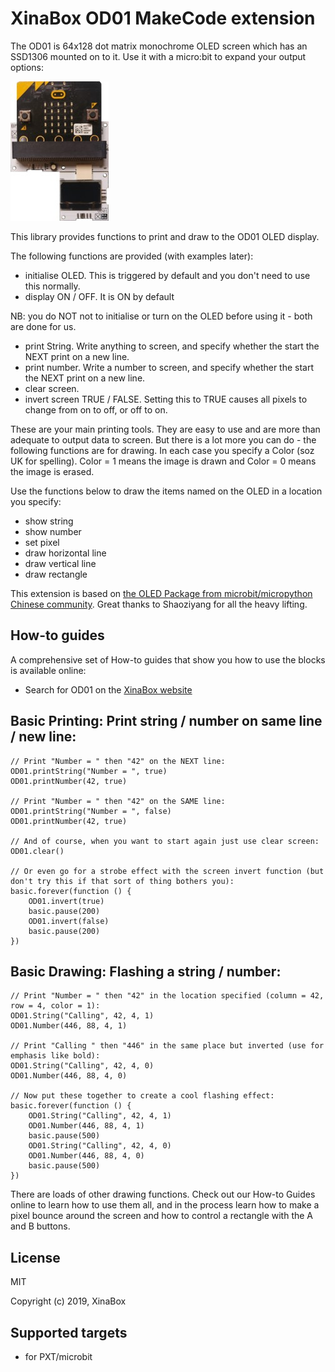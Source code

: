 # XinaBox OD01 MakeCode extension

The OD01 is 64x128 dot matrix monochrome OLED screen which has an SSD1306 mounted on to it. Use it with a micro:bit to expand your output options:
 
![](od01.jpg)

This library provides functions to print and draw to the OD01 OLED display. 

The following functions are provided (with examples later):
* initialise OLED. This is triggered by default and you don't need to use this normally.
* display ON / OFF.  It is ON by default

NB: you do NOT not to initialise or turn on the OLED before using it - both are done for us.
* print String. Write anything to screen, and specify whether the start the NEXT print on a new line.
* print number. Write a number to screen, and specify whether the start the NEXT print on a new line.
* clear screen. 
* invert screen TRUE / FALSE. Setting this to TRUE causes all pixels to change from on to off, or off to on.

These are your main printing tools. They are easy to use and are more than adequate to output data to screen.
But there is a lot more you can do - the following functions are for drawing. In each case you specify a Color (soz UK for spelling). Color = 1 means the image is drawn and Color = 0 means the image is erased. 

Use the functions below to draw the items named on the OLED in a location you specify:
* show string
* show number
* set pixel
* draw horizontal line
* draw vertical line
* draw rectangle

This extension is based on [the OLED Package from microbit/micropython Chinese community](https://github.com/makecode-extensions/OLED12864_I2C). Great thanks to Shaoziyang for all the heavy lifting.
 

## How-to guides

A comprehensive set of How-to guides that show you how to use the blocks is available online:
* Search for OD01 on the [XinaBox website](https://xinabox.cc/)


## Basic Printing: Print string / number on same line / new line:

```blocks
// Print "Number = " then "42" on the NEXT line:
OD01.printString("Number = ", true)
OD01.printNumber(42, true)

// Print "Number = " then "42" on the SAME line:
OD01.printString("Number = ", false)
OD01.printNumber(42, true)

// And of course, when you want to start again just use clear screen:
OD01.clear()

// Or even go for a strobe effect with the screen invert function (but don't try this if that sort of thing bothers you):
basic.forever(function () {
    OD01.invert(true)
    basic.pause(200)
    OD01.invert(false)
    basic.pause(200)
})

```

## Basic Drawing: Flashing a string / number:

```blocks
// Print "Number = " then "42" in the location specified (column = 42, row = 4, color = 1):
OD01.String("Calling", 42, 4, 1)
OD01.Number(446, 88, 4, 1)

// Print "Calling " then "446" in the same place but inverted (use for emphasis like bold):
OD01.String("Calling", 42, 4, 0)
OD01.Number(446, 88, 4, 0)

// Now put these together to create a cool flashing effect:
basic.forever(function () {
    OD01.String("Calling", 42, 4, 1)
    OD01.Number(446, 88, 4, 1)
    basic.pause(500)
    OD01.String("Calling", 42, 4, 0)
    OD01.Number(446, 88, 4, 0)
    basic.pause(500)
})

```

There are loads of other drawing functions. Check out our How-to Guides online to learn how to use them all, and in the process learn how to make a pixel bounce around the screen and how to control a rectangle with the A and B buttons.


## License

MIT

Copyright (c) 2019, XinaBox  

## Supported targets

* for PXT/microbit

